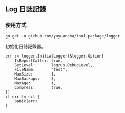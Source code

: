 ## Log 日誌記錄

### 使用方式

```shell
go get -u github.com/yuyuancha/tool-package/logger
```

初始化日誌記錄器。

```
err := logger.InitialLogger(&logger.Option{
    IsReportCaller: true,
	SetLevel:       logrus.DebugLevel,
	FileName:       "test",
	MaxSize:        1,
	MaxBackups:     3,
	MaxAge:         1,
	Compress:       true,
})
if err != nil {
    panic(err)
}
```
